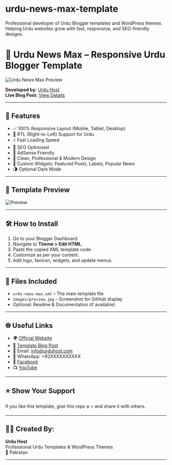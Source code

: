 # urdu-news-max-template
Professional developer of Urdu Blogger templates and WordPress themes. Helping Urdu websites grow with fast, responsive, and SEO-friendly designs.
# 📰 Urdu News Max – Responsive Urdu Blogger Template

![Urdu News Max Preview](https://raw.githubusercontent.com/yourusername/urdu-news-max-template/main/images/preview.jpg)

**Developed by:** [Urdu Host](https://www.urduhost.com)  
**Live Blog Post:** [View Details](https://urduhost1.blogspot.com/2021/10/urdu-news-max-responsive-urdu-news.html)

---

## 🎯 Features

- ✅ 100% Responsive Layout (Mobile, Tablet, Desktop)
- 🔄 RTL (Right-to-Left) Support for Urdu
- ⚡ Fast Loading Speed
- 🧠 SEO Optimized
- 💼 AdSense Friendly
- 🎨 Clean, Professional & Modern Design
- 📌 Custom Widgets: Featured Posts, Labels, Popular News
- 🌗 Optional Dark Mode

---

## 📸 Template Preview

![Preview](images/preview.jpg)

---

## 🛠️ How to Install

1. Go to your Blogger Dashboard.
2. Navigate to **Theme > Edit HTML**.
3. Paste the copied XML template code.
4. Customize as per your content.
5. Add logo, favicon, widgets, and update menus.

---

## 📁 Files Included

- `urdu-news-max.xml` – The main template file
- `images/preview.jpg` – Screenshot for GitHub display
- Optional: Readme & Documentation (if available)

---

## 🌐 Useful Links

- 🌍 [Official Website](https://www.urduhost.com)  
- 📄 [Template Blog Post](https://urduhost1.blogspot.com/2021/10/urdu-news-max-responsive-urdu-news.html)  
- 📧 Email: info@urduhost.com  
- 📱 WhatsApp: +92XXXXXXXXXX  
- 📘 [Facebook](https://facebook.com/urduhost)  
- 📺 [YouTube](https://youtube.com/@urduhost)

---

## ⭐ Show Your Support

If you like this template, give this repo a ⭐ and share it with others.

---

## 🧑‍💻 Created By:

**Urdu Host**  
Professional Urdu Templates & WordPress Themes  
📍 Pakistan

---


